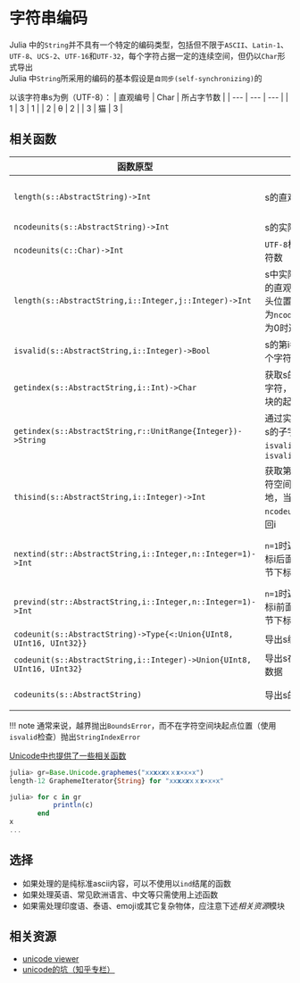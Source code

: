 # 字符串编码
Julia 中的`String`并不具有一个特定的编码类型，包括但不限于`ASCII`、`Latin-1`、`UTF-8`、`UCS-2`、`UTF-16`和`UTF-32`，每个字符占据一定的连续空间，但仍以`Char`形式导出\
Julia 中`String`所采用的编码的基本假设是`自同步(self-synchronizing)`的

以该字符串s为例（UTF-8）：
| 直观编号 | Char | 所占字节数 |
| --- | --- | --- |
| 1 | 3 | 1 |
| 2 | θ | 2 |
| 3 | 猫 | 3 |

## 相关函数
| 函数原型 | 描述 | 举例 | 备注 |
| --- | --- | --- | --- |
| `length(s::AbstractString)->Int` | s的直观字符数 | `length(s) = 3` | 时间复杂度与字符串长度线性相关 |
| `ncodeunits(s::AbstractString)->Int` | s的实际字节数 | `length(s) = 6` | 也可用`sizeof` |
| `ncodeunits(c::Char)->Int` | `UTF-8`格式表示`c`所需字符数 | `ncodeunits('猫') = 3` | |
| `length(s::AbstractString,i::Integer,j::Integer)->Int` | s中实际字节`i~j`所包含的直观字节数（识别开头位置），特别地，当i为`ncodeunits(s)+1`或j为0时返回0 | `length(s,3,4) = 1` | |
| `isvalid(s::AbstractString,i::Integer)->Bool` | s的第i各字节是否是某个字符空间块的起点 | `isvalid(s,5) = false` | |
| `getindex(s::AbstractString,i::Int)->Char` | 获取s的第i个字节所在字符，i为该字符空间块的起点 | `s[4] = '猫'` | |
| `getindex(s::AbstractString,r::UnitRange{Integer})->String` | 通过实际字节索引获取s的子字符串，其中`isvalid(s,r.start)`，`isvalid(r.stop)` | `s[2:4] = "θ猫"` | |
| `thisind(s::AbstractString,i::Integer)->Int` | 获取第i个字节所在字符空间块的起点，特别地，当i为0或`ncodeunits(s)+1`时返回i | `thisind(s,5)=4` | 错误抛出`BoundsError` |
| `nextind(str::AbstractString,i::Integer,n::Integer=1)->Int` | `n=1`时返回s中跟随在下标i后面的合法字符字节下标，详见对应帮助 | `nextind(s,0,3) = 4` | 可以通过`nextind(s,0,i)`获取第i个直观字符的空间块起点 |
| `prevind(str::AbstractString,i::Integer,n::Integer=1)->Int` | `n=1`时返回s中跟随在下标i前面的合法字符字节下标，详见对应帮助 | / | |
| `codeunit(s::AbstractString)->Type{<:Union{UInt8, UInt16, UInt32}}` | 导出s编码的bit数 | `codeunit(s) = UInt8` | |
| `codeunit(s::AbstractString,i::Integer)->Union{UInt8, UInt16, UInt32}` | 导出s在实际编号i处的数据 | `codeunit(s,1) = 0x33` | `codeunit(s, i)::codeunit(s)` |
| `codeunits(s::AbstractString)` | 导出s的全部字节数据 | `Vector{UInt8}(codeunits(s))[1] = 0x33`

!!! note
	通常来说，越界抛出`BoundsError`，而不在字符空间块起点位置（使用`isvalid`检查）抛出`StringIndexError`

[Unicode中也提供了一些相关函数](../packages/unicode.md)
```jl
julia> gr=Base.Unicode.graphemes("x𝗑𝘅𝘹𝙭𝚡ｘ𝐱×х⨯ⅹ")
length-12 GraphemeIterator{String} for "x𝗑𝘅𝘹𝙭𝚡ｘ𝐱×х⨯ⅹ"

julia> for c in gr
           println(c)
       end
x
...
```

## 选择
- 如果处理的是纯标准ascii内容，可以不使用以`ind`结尾的函数
- 如果处理英语、常见欧洲语言、中文等只需使用上述函数
- 如果需处理印度语、泰语、emoji或其它复杂物体，应注意下述*相关资源*模块

## 相关资源
- [unicode viewer](https://r12a.github.io/uniview/)
- [unicode的坑（知乎专栏）](https://zhuanlan.zhihu.com/p/53714077)
